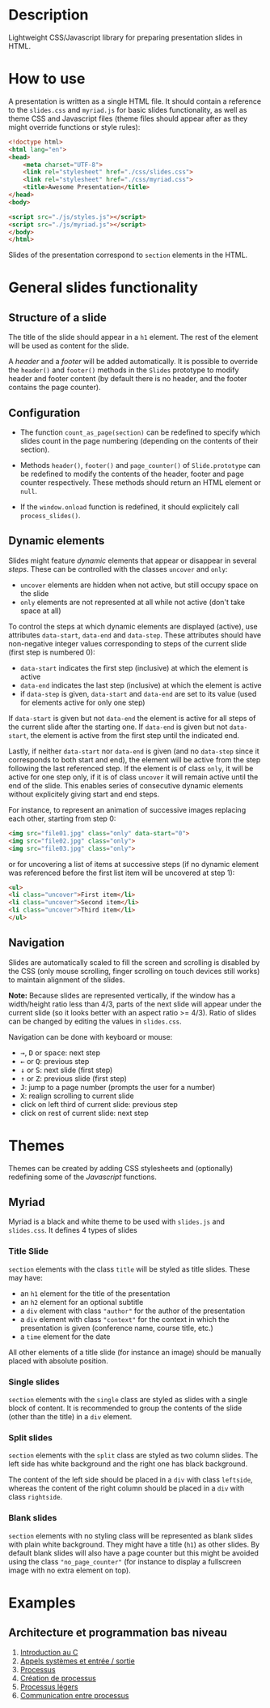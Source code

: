 # Description

Lightweight CSS/Javascript library for preparing presentation slides in HTML.


# How to use

A presentation is written as a single HTML file. It should contain a reference to the `slides.css` and `myriad.js` for
basic slides functionality, as well as theme CSS and Javascript files (theme files should appear after as they might
override functions or style rules): 

```html
<!doctype html>
<html lang="en">
<head>
    <meta charset="UTF-8">
    <link rel="stylesheet" href="./css/slides.css">
    <link rel="stylesheet" href="./css/myriad.css">
    <title>Awesome Presentation</title>
</head>
<body>

<script src="./js/styles.js"></script>
<script src="./js/myriad.js"></script>
</body>
</html>
```

Slides of the presentation correspond to `section` elements in the HTML.

# General slides functionality


## Structure of a slide

The title of the slide should appear in a `h1` element. The rest of the element will be used as content for the slide.

A _header_ and a _footer_ will be added automatically. It is possible to override the `header()` and `footer()` methods
in the `Slides` prototype to modify header and footer content (by default there is no header, and the footer contains
the page counter).

## Configuration

* The function `count_as_page(section)` can be redefined to specify which slides count in the page numbering (depending on the
contents of their section).

* Methods `header()`, `footer()` and `page_counter()` of `Slide.prototype` can be redefined to
modify the contents of the header, footer and page counter respectively. These methods should return an HTML element or
`null`.

* If the `window.onload` function is redefined, it should explicitely call `process_slides()`.


## Dynamic elements

Slides might feature _dynamic_ elements that appear or disappear in several _steps_. These can be controlled with the
classes `uncover` and `only`:
* `uncover` elements are hidden when not active, but still occupy space on the slide
* `only` elements are not represented at all while not active (don't take space at all)

To control the steps at which dynamic elements are displayed (active), use attributes `data-start`, `data-end` and 
`data-step`. These attributes should have non-negative integer values corresponding to steps of the current slide
(first step is numbered 0):
* `data-start` indicates the first step (inclusive) at which the element is active
* `data-end` indicates the last step (inclusive) at which the element is active
* if `data-step` is given, `data-start` and `data-end` are set to its value (used for elements active for only one step)

If `data-start` is given but not `data-end` the element is active for all steps of the current slide after the starting
one. If `data-end` is given but not `data-start`, the element is active from the first step until the indicated end.

Lastly, if neither `data-start` nor `data-end` is given (and no `data-step` since it corresponds to both start and end),
the element will be active from the step following the last referenced step. If the element is of class `only`, it 
will be active for one step only, if it is of class `uncover` it will remain active until the end of the slide. This 
enables series of consecutive dynamic elements without explicitely giving start and end steps.

For instance, to represent an animation of successive images replacing each other, starting from step 0:
```html
<img src="file01.jpg" class="only" data-start="0">
<img src="file02.jpg" class="only">
<img src="file03.jpg" class="only">
```
or for uncovering a list of items at successive steps (if no dynamic element was referenced before the first list 
item will be uncovered at step 1):
```html
<ul>
<li class="uncover">First item</li>
<li class="uncover">Second item</li>
<li class="uncover">Third item</li>
</ul>
```

## Navigation

Slides are automatically scaled to fill the screen and scrolling is disabled by the CSS (only mouse scrolling, finger
scrolling on touch devices still works) to maintain alignment of the slides.

**Note:** Because slides are represented vertically, if the window has a width/height ratio less than 4/3, parts of the 
next slide will appear under the current slide (so it looks better with an aspect ratio >= 4/3). Ratio of slides can 
be changed by editing the values in `slides.css`. 

Navigation can be done with keyboard or mouse:
* <kbd>&rarr;</kbd>, <kbd>D</kbd> or <kbd>space</kbd>: next step
* <kbd>&larr;</kbd> or <kbd>Q</kbd>: previous step
* <kbd>&darr;</kbd> or <kbd>S</kbd>: next slide (first step)
* <kbd>&uarr;</kbd> or <kbd>Z</kbd>: previous slide (first step)
* <kbd>J</kbd>: jump to a page number (prompts the user for a number)
* <kbd>X</kbd>: realign scrolling to current slide
* click on left third of current slide: previous step
* click on rest of current slide: next step

# Themes

Themes can be created by adding CSS stylesheets and (optionally) redefining some of the _Javascript_ functions.

## Myriad

Myriad is a black and white theme to be used with `slides.js` and `slides.css`. It defines 4 types of slides

### Title Slide

`section` elements with the class `title` will be styled as title slides. These may have:
* an `h1` element for the title of the presentation
* an `h2` element for an optional subtitle
* a `div` element with class `"author"` for the author of the presentation
* a `div` element with class `"context"` for the context in which the presentation is given (conference name, course 
title, etc.)
* a `time` element for the date

All other elements of a title slide (for instance an image) should be manually placed with absolute position.

### Single slides

`section` elements with the `single` class are styled as slides with a single block of content. It is recommended to
group the contents of the slide (other than the title) in a `div` element.

### Split slides

`section` elements with the `split` class are styled as two column slides. The left side has white background and the 
right one has black background.

The content of the left side should be placed in a `div` with class `leftside`, whereas the content of the right
column should be placed in a `div` with class `rightside`.

### Blank slides

`section` elements with no styling class will be represented as blank slides with plain white background. They might
have a title (`h1`) as other slides. By default blank slides will also have a page counter but this might be avoided
using the class `"no_page_counter"` (for instance to display a fullscreen image with no extra element on top).

# Examples

## Architecture et programmation bas niveau

1. [Introduction au C](./archi2/cours01.html)
1. [Appels systèmes et entrée / sortie](./archi2/cours02.html)
1. [Processus](./archi2/cours03.html)
1. [Création de processus](./archi2/cours04.html)
1. [Processus légers](./archi2/cours05.html)
1. [Communication entre processus](./archi2/cours06.html)
